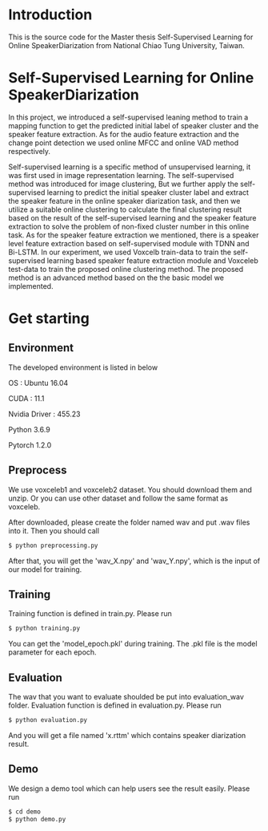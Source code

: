 
# Introduction
This is the source code for the Master thesis Self-Supervised Learning for Online SpeakerDiarization from National Chiao Tung University, Taiwan. 

# Self-Supervised Learning for Online SpeakerDiarization

  In this project, we introduced a self-supervised leaning method to train a mapping function to get the predicted initial label of speaker cluster and the speaker feature extraction. As for the audio feature extraction and the change point detection we used online MFCC and online VAD method respectively. 
  
  Self-supervised learning is a specific method of unsupervised learning, it was first used in image representation learning. The self-supervised method was introduced for image clustering, But we further apply the self-supervised learning to predict the initial speaker cluster label and extract the speaker feature in the online speaker diarization task, and then we utilize a suitable online clustering to calculate the final clustering result based on the result of the self-supervised learning and the speaker feature extraction to solve the problem of non-fixed cluster number in this online task. As for the speaker feature extraction we mentioned, there is a speaker level feature extraction based on self-supervised module with TDNN and Bi-LSTM. In our experiment, we used Voxcelb train-data to train the self-supervised learning based speaker feature extraction module and Voxceleb test-data to train the proposed online clustering method. The proposed method is an advanced method based on the the basic model we implemented. 
  
 

# Get starting
## Environment
The developed environment is listed in below

OS : Ubuntu 16.04

CUDA : 11.1

Nvidia Driver : 455.23

Python 3.6.9

Pytorch 1.2.0

## Preprocess

  We use voxceleb1 and voxceleb2 dataset. You should download them and unzip. Or you can use other dataset and follow the same format as voxceleb.

After downloaded, please create the folder named wav and put .wav files into it. Then you should call 
```bash
$ python preprocessing.py 
```
After that, you will get the 'wav_X.npy' and 'wav_Y.npy', which is the input of our model for training.

## Training

Training function is defined in train.py. Please run 
```bash
$ python training.py
```

You can get the 'model_epoch.pkl' during training. The .pkl file is the model parameter for each epoch.

## Evaluation 

The wav that you want to evaluate shoulded be put into evaluation_wav folder. Evaluation function is defined in evaluation.py. Please run 

```bash
$ python evaluation.py
```
And you will get a file named 'x.rttm' which contains speaker diarization result.

## Demo

We design a demo tool which can help users see the result easily. Please run
```bash
$ cd demo
$ python demo.py
```


